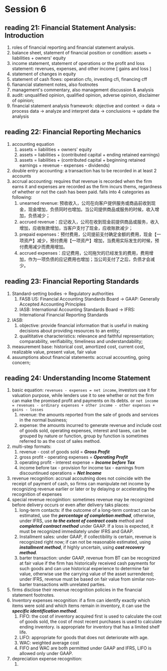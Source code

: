 # Session 6

## reading 21: Financial Statement Analysis: Introduction



1. roles of financial reporting and financial statement analysis.
2. balance sheet, statement of financial position or condition: assets = liabilities + owners' equity
3. income statement, statement of operations or the profit and loss statement: revenues, expenses, and other income [ gains and loss ]
4. statement of changes in equity
5. statement of cash flows: operation cfo, investing cfi, financing cff
6. fianancial statement notes, also footnotes
7. management's commentary, also management discussion & analysis
8. audit: unqualified opinion, qualified opinion, adverse opinion, disclaimer of opinion;
9. financial statement analysis framework: objective and context -> data -> process data -> analyze and interpret data -> conclusions -> update the analysis



## reading 22: Financial Reporting Mechanics



1. accounting equation
   1. assets = liabilities + owners' equity
   2. assets = liabilities + (contributed capital + ending retained earnings)
   3. assets = liabilities + (contributed capital + beginning retained earnings + revenue - expenses - dividends)
2. double entry accounting: a transaction has to be recorded in at least 2 accounts
3. accrual accounting: requires that revenue is recorded when the firm earns it and expenses are recorded as the firm incurs thems, regardness of whether or not the cash has been paid. falls into 4 categories as following:
   1. unearned revenue: 预收收入，公司在向客户提供服务或商品前收到现金，现金增加，负债同时也增加。当公司提供商品或服务的时候，收入增加，负债减少；
   2. accrued revenue：应记收入，公司在收到现金前提供商品或服务，收入增加，应收账款增加，当客户支付了现金，应收账款减少；
   3. prepaid expenses：预付费用，公司提前支付确定金额的费用，现金【一项资产】减少，预付费用【一项资产】增加，当费用实际发生的时候，预付费用减少而费用增加。
   4. accrued expenses：应记费用，公司拖欠的已经发生的费用，费用增加，作为一项负债的应记费用也增加；当公司支付了之后，负债才会减少。



## reading 23: Financial Reporting Standards



1. Standard-setting bodies -> Regulatory authorities
   1. FASB US: Financial Accounting Standards Board -> GAAP: Generally Accepted Accounting Principles
   2. IASB: International Accounting Standards Board -> IFRS: International Financial Reporting Standards
2. IASB:
   1. objective: provide financial information that is useful in making decisions about providing resources to an entity;
   2. qualititative characteristics: relevance and faithful representation; comparability, verifiability, timeliness and understandability;
3. measurement base: historical cost, amortized cost, current cost, realizable value, present value, fair value
4. asuumptions about financial statements: accrual accounting, going concern;




## reading 24: Understanding Income Statement



1. basic equation: `revenues - expenses = net income`, investors use it for valuation purpose, while lenders use it to see whether or not the firm can make the promised profit and payments on its debts. or `net income = revenues - ordinary expenses + other income - other expenses + gains - losses`
   1. revenue: the amounts reported from the sale of goods and services in the normal business;
   2. expense: the amounts incurred to generate revenue and include cost of goods sold, operating expenses, interest and taxes, can be grouped by nature or function, group by function is sometimes referred to as the cost of sales method.
2. multi-step formats:
   1. revenue - cost of goods sold = ***Gross Profit***
   2. gross profit - operating expenses = ***Operating Profit***
   3. operating profit - interest expense = ***Income before Tax***
   4. income before tax -  provision for income tax - earnings from discountinued operations = ***Net Income***
3. revenue recognition: accrual accoutning does not coincide with the receipt of payment of cash, so firms can manipulate net income by recognizing revenue earlier or later or by delaying or accelerating the recognition of expenses
4. special revenue recoginition: sometimes revenue may be recognized before delivery occurs or even after delivery taks places:
   1. long-term contacts: if the outcome of a long-term contract can be estimated, use the ***percentage of completion method***, otherwise, under IFRS, use ***to the extent of contract costs*** method and ***completed contract method*** under GAAP. If a loss is expected, it must be recognized immediately under IFRS and GAAP.
   2. Installment sales: under GAAP, if collectibility is certain, revenue is recognized right now; if can not be reasonable estimated, using ***installment method***, if highly uncertain, using ***cost recovery method***.
   3. barter transaction: under GAAP, revenue from BT can be recognized at fair value if the firm has historically received cash payments for such goods and can use historical experience to determine fair value, otherwise use the carrying value of the asset surrendered; under IFRS, revenue must be based on fair value from similar non-barter transactions with unrelated parties. 
5. firms disclose their revenue recognition policies in the financial statement footnotes.
6. Inventory expenses recognition: if a firm can identify exactly which items were sold and which items remain in inventory, it can use the ***specific identification method***.
   1. FIFO: the cost of inventory acquired first is used to calculate the cost of goods sold, the cost of most recent purchases is used to calculate ending inventory. is appropriate for inventory that has a limited shelf life.
   2. LIFO: appropriate for goods that does not deteriorate with age.
   3. WAC: weighted average cost
   4. FIFO and WAC are both permitted under GAAP and IFRS, LIFO is allowed only under GAAP.
7. depreciation expense recognition:
   1. ​















